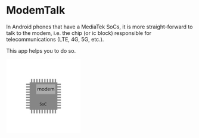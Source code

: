 # ModemTalk
In Android phones that have a MediaTek SoCs, it is more straight-forward to talk to the modem, i.e. the chip (or ic block) responsible for telecommunications (LTE, 4G, 5G, etc.).

This app helps you to do so.

<img src="images/ic_modemtalk.svg" alt="app icon" width="200px" />

<!-- ![app icon](images/ic_modemtalk.svg) -->


